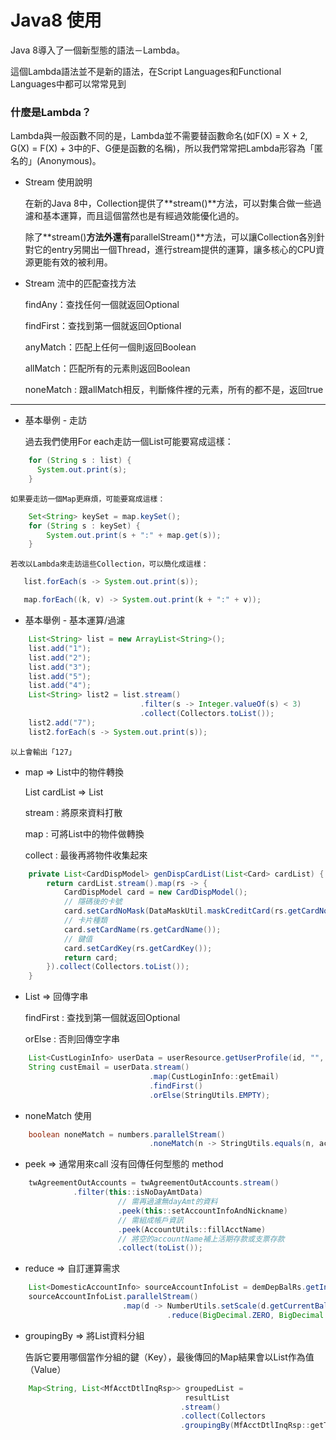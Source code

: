 # Java8 使用

Java 8導入了一個新型態的語法－Lambda。

這個Lambda語法並不是新的語法，在Script Languages和Functional Languages中都可以常常見到

### 什麼是Lambda？

Lambda與一般函數不同的是，Lambda並不需要替函數命名(如F(X) = X + 2, G(X) = F(X) + 3中的F、G便是函數的名稱)，所以我們常常把Lambda形容為「匿名的」(Anonymous)。


- Stream 使用說明

    在新的Java 8中，Collection提供了**stream()**方法，可以對集合做一些過濾和基本運算，而且這個當然也是有經過效能優化過的。

    除了**stream()**方法外還有**parallelStream()**方法，可以讓Collection各別針對它的entry另開出一個Thread，進行stream提供的運算，讓多核心的CPU資源更能有效的被利用。

- Stream 流中的匹配查找方法

    findAny：查找任何一個就返回Optional

    findFirst：查找到第一個就返回Optional

    anyMatch：匹配上任何一個則返回Boolean

    allMatch：匹配所有的元素則返回Boolean

    noneMatch : 跟allMatch相反，判斷條件裡的元素，所有的都不是，返回true

---

- 基本舉例 - 走訪

    過去我們使用For each走訪一個List可能要寫成這樣：
```Java
    for (String s : list) {
      System.out.print(s);
    }
```
    
    如果要走訪一個Map更麻煩，可能要寫成這樣：
```Java
    Set<String> keySet = map.keySet();
    for (String s : keySet) {
        System.out.print(s + ":" + map.get(s));
    }
```
    
    若改以Lambda來走訪這些Collection，可以簡化成這樣：
```Java
   list.forEach(s -> System.out.print(s));
```
```Java
   map.forEach((k, v) -> System.out.print(k + ":" + v));
```

- 基本舉例 - 基本運算/過濾
```Java
    List<String> list = new ArrayList<String>();
	list.add("1");
	list.add("2");
	list.add("3");
	list.add("5");
	list.add("4");
	List<String> list2 = list.stream()
                             .filter(s -> Integer.valueOf(s) < 3)
                             .collect(Collectors.toList());
	list2.add("7");
	list2.forEach(s -> System.out.print(s));
```
   
    以上會輸出「127」

- map ⇒ List中的物件轉換

    List<Card> cardList ⇒ List<CardDispModel>

    stream : 將原來資料打散

    map : 可將List中的物件做轉換

    collect : 最後再將物件收集起來
```Java
    private List<CardDispModel> genDispCardList(List<Card> cardList) {
        return cardList.stream().map(rs -> {
    		CardDispModel card = new CardDispModel();
    		// 隱碼後的卡號
    		card.setCardNoMask(DataMaskUtil.maskCreditCard(rs.getCardNo()));
    		// 卡片種類
    		card.setCardName(rs.getCardName());
    		// 鍵值
    		card.setCardKey(rs.getCardKey());
    		return card;
    	}).collect(Collectors.toList());
    }
```
- List<CustLoginInfo> ⇒ 回傳字串

    findFirst : 查找到第一個就返回Optional

    orElse : 否則回傳空字串
```Java
    List<CustLoginInfo> userData = userResource.getUserProfile(id, "", "");
    String custEmail = userData.stream()
                               .map(CustLoginInfo::getEmail)
                               .findFirst()
                               .orElse(StringUtils.EMPTY);
```
- noneMatch 使用
```Java
    boolean noneMatch = numbers.parallelStream()
                               .noneMatch(n -> StringUtils.equals(n, activityCode));
```
- peek ⇒ 通常用來call 沒有回傳任何型態的 method
```Java
    twAgreementOutAccounts = twAgreementOutAccounts.stream()
              .filter(this::isNoDayAmtData)
                        // 需再過濾無dayAmt的資料
    					.peek(this::setAccountInfoAndNickname) 
                        // 需組成帳戶資訊
    					.peek(AccountUtils::fillAcctName)
                        // 將空的accountName補上活期存款或支票存款
    					.collect(toList());
```
- reduce ⇒ 自訂運算需求
```Java
    List<DomesticAccountInfo> sourceAccountInfoList = demDepBalRs.getInfoList();
    sourceAccountInfoList.parallelStream()
                         .map(d -> NumberUtils.setScale(d.getCurrentBalTwd(), 2))
    					           .reduce(BigDecimal.ZERO, BigDecimal::add);
```
- groupingBy ⇒ 將List資料分組

    告訴它要用哪個當作分組的鍵（Key），最後傳回的Map結果會以List作為值（Value）
```Java
    Map<String, List<MfAcctDtlInqRsp>> groupedList = 
                                       resultList
                                      .stream()
                                      .collect(Collectors
                                      .groupingBy(MfAcctDtlInqRsp::getTrnDtYYYY));
```